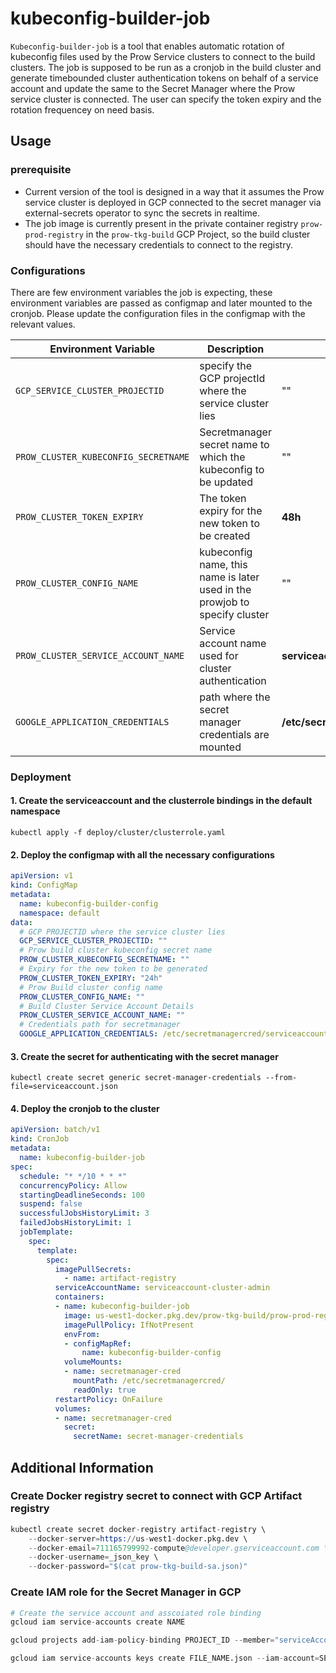 # kubeconfig-builder-job

`Kubeconfig-builder-job` is a tool that enables automatic rotation of kubeconfig files used by the Prow Service clusters to connect to the build clusters. The job is supposed to be run as a cronjob in the build cluster and generate timebounded cluster authentication tokens on behalf of a service account and update the same to the Secret Manager where the Prow service cluster is connected. The user can specify the token expiry and the rotation frequencey on need basis.

## Usage

### prerequisite

- Current version of the tool is designed in a way that it assumes the Prow service cluster is deployed in GCP connected to the secret manager via external-secrets operator to sync the secrets in realtime. 
- The job image is currently present in the private container registry `prow-prod-registry` in the `prow-tkg-build` GCP Project, so the build cluster should have the necessary credentials to connect to the registry.

### Configurations

There are few environment variables the job is expecting, these environment variables are passed as configmap and later mounted to the cronjob. Please update the configuration files in the configmap with the relevant values.

| Environment Variable | Description | Default |
| --- | --- | --- |
| `GCP_SERVICE_CLUSTER_PROJECTID` | specify the GCP projectId where the service cluster lies | "" |
| `PROW_CLUSTER_KUBECONFIG_SECRETNAME` | Secretmanager secret name to which the kubeconfig to be updated | "" |
| `PROW_CLUSTER_TOKEN_EXPIRY` | The token expiry for the new token to be created | **48h** |
| `PROW_CLUSTER_CONFIG_NAME` | kubeconfig name, this name is later used in the prowjob to specify cluster | "" |
| `PROW_CLUSTER_SERVICE_ACCOUNT_NAME` | Service account name used for cluster authentication | **serviceaccount-cluster-admin** |
| `GOOGLE_APPLICATION_CREDENTIALS` | path where the secret manager credentials are mounted | **/etc/secretmanagercred/serviceaccount.json** |

### Deployment

#### 1. Create the serviceaccount and the clusterrole bindings in the default namespace 

`kubectl apply -f deploy/cluster/clusterrole.yaml`

#### 2. Deploy the configmap with all the necessary configurations

```yaml
apiVersion: v1
kind: ConfigMap
metadata:
  name: kubeconfig-builder-config
  namespace: default
data:
  # GCP PROJECTID where the service cluster lies
  GCP_SERVICE_CLUSTER_PROJECTID: ""
  # Prow build cluster kubeconfig secret name
  PROW_CLUSTER_KUBECONFIG_SECRETNAME: ""
  # Expiry for the new token to be generated
  PROW_CLUSTER_TOKEN_EXPIRY: "24h"
  # Prow Build cluster config name
  PROW_CLUSTER_CONFIG_NAME: ""
  # Build Cluster Service Account Details
  PROW_CLUSTER_SERVICE_ACCOUNT_NAME: ""   
  # Credentials path for secretmanager
  GOOGLE_APPLICATION_CREDENTIALS: /etc/secretmanagercred/serviceaccount.json      
```

#### 3. Create the secret for authenticating with the secret manager

`kubectl create secret generic secret-manager-credentials --from-file=serviceaccount.json`

#### 4. Deploy the cronjob to the cluster

```yaml
apiVersion: batch/v1
kind: CronJob
metadata:
  name: kubeconfig-builder-job
spec:
  schedule: "* */10 * * *"
  concurrencyPolicy: Allow
  startingDeadlineSeconds: 100
  suspend: false
  successfulJobsHistoryLimit: 3
  failedJobsHistoryLimit: 1
  jobTemplate:
    spec:
      template:
        spec:
          imagePullSecrets:
            - name: artifact-registry
          serviceAccountName: serviceaccount-cluster-admin
          containers:
          - name: kubeconfig-builder-job
            image: us-west1-docker.pkg.dev/prow-tkg-build/prow-prod-registry/kubeconfig-builder-job:1.0
            imagePullPolicy: IfNotPresent
            envFrom:
            - configMapRef:
                name: kubeconfig-builder-config
            volumeMounts:
            - name: secretmanager-cred
              mountPath: /etc/secretmanagercred/
              readOnly: true
          restartPolicy: OnFailure
          volumes:
          - name: secretmanager-cred
            secret:
              secretName: secret-manager-credentials
```

## Additional Information

### Create Docker registry secret to connect with GCP Artifact registry

```s
kubectl create secret docker-registry artifact-registry \
    --docker-server=https://us-west1-docker.pkg.dev \
    --docker-email=711165799992-compute@developer.gserviceaccount.com \
    --docker-username=_json_key \
    --docker-password="$(cat prow-tkg-build-sa.json)"
```

### Create IAM role for the Secret Manager in GCP

```s
# Create the service account and asscoiated role binding
gcloud iam service-accounts create NAME

gcloud projects add-iam-policy-binding PROJECT_ID --member="serviceAccount:SERVICE_ACCOUNT_NAME@PROJECT_ID.iam.gserviceaccount.com" --role=ROLE

gcloud iam service-accounts keys create FILE_NAME.json --iam-account=SERVICE_ACCOUNT_NAME@PROJECT_ID.iam.gserviceaccount.com
```

